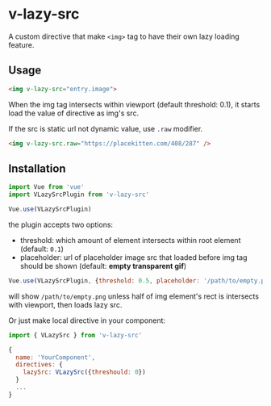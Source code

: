 # v-lazy-src

A custom directive that make `<img>` tag to have their own lazy loading feature.

## Usage

```html
<img v-lazy-src="entry.image">
```

When the img tag intersects within viewport (default threshold: 0.1), it starts load the value of directive as img's src.

If the src is static url not dynamic value, use `.raw` modifier.

```html
<img v-lazy-src.raw="https://placekitten.com/408/287" />
```

## Installation

```js
import Vue from 'vue'
import VLazySrcPlugin from 'v-lazy-src'

Vue.use(VLazySrcPlugin)
```

the plugin accepts two options:

- threshold: which amount of element intersects within root element (default: `0.1`)
- placeholder: url of placeholder image src that loaded before img tag should be shown (default: **empty transparent gif**)

```js
Vue.use(VLazySrcPlugin, {threshold: 0.5, placeholder: '/path/to/empty.png'})
```

will show `/path/to/empty.png` unless half of img element's rect is intersects with viewport, then loads lazy src.

Or just make local directive in your component:

```js
import { VLazySrc } from 'v-lazy-src'

{
  name: 'YourComponent',
  directives: {
    lazySrc: VLazySrc({threshould: 0})
  }
  ...
}
```